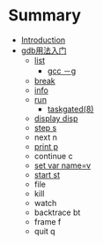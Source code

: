 # Summary

* [Introduction](README.md)
* [gdb用法入门](gdb.md)
  * [list](gdb/list.md)
    * [gcc －g](gdb/list/gcc-g.md)
  * [break](gdb/break.md)
  * [info](gdb/info.md)
  * [run](gdb/run.md)
    * [taskgated\(8\)](gdb/run/taskgated8.md)
  * [display  disp](gdb/display-disp.md)
  * [step  s](gdb/step-s.md)
  * next  n
  * [print  p](gdb/print-p.md)
  * continue  c
  * [set var name=v](gdb/set-var-namev.md)
  * [start  st](gdb/start-st.md)
  * file
  * kill
  * watch
  * backtrace  bt
  * frame  f
  * quit  q

